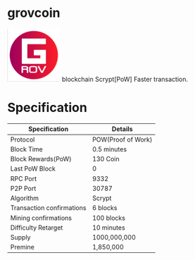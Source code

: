 <h1>grovcoin</h1>

<img src="https://github.com/percussionpc/grovcoina/blob/main/src/qt/res/icons/bitcoin.png" width="120px" height="120px">
blockchain Scrypt[PoW]  Faster transaction.
<br>


<h1>Specification</h1>

| Specification  | Details |
| ------------- | ------------- |
Protocol	|	POW(Proof of Work)	|
Block Time	|	0.5 minutes	|
Block Rewards(PoW)	|	130 Coin	|
Last PoW Block	|	0	|
RPC Port	|	9332	|
P2P Port	|	30787	|
Algorithm	|	Scrypt	|
Transaction confirmations	|	6 blocks	|
Mining confirmations	|	100 blocks	|
Difficulty Retarget	|	10 minutes	|
Supply	|	1000,000,000	|
Premine	|	1,850,000	|
